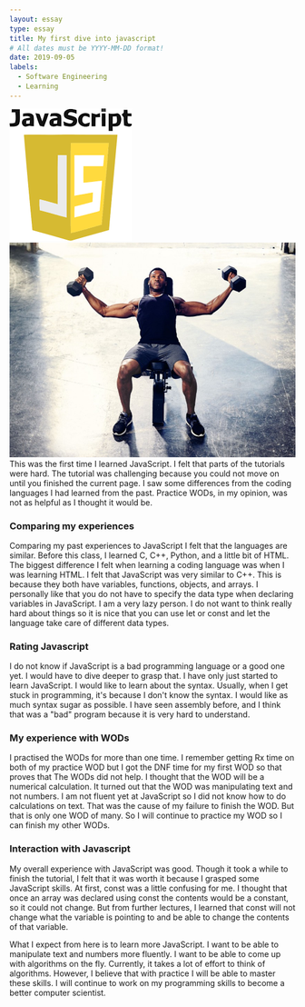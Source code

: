```yaml
---
layout: essay
type: essay
title: My first dive into javascript 
# All dates must be YYYY-MM-DD format!
date: 2019-09-05
labels:
  - Software Engineering
  - Learning
---
```

<div class="ui small rounded images">
  <img class="ui image" src="../images/es5.png">
   <img class="ui image" src="../images/es4.jpg">
</div>
This was the first time I learned JavaScript. I felt that parts of the tutorials were hard. The tutorial was challenging because you could not move on until you finished the current page. I saw some differences from the coding languages I had learned from the past. Practice WODs, in my opinion, was not as helpful as I thought it would be. 

### Comparing my experiences 

Comparing my past experiences to JavaScript I felt that the languages are similar. Before this class, I learned C, C++, Python, and a little bit of HTML. The biggest difference I felt when learning a coding language was when I was learning HTML. I felt that JavaScript was very similar to C++. This is because they both have variables, functions, objects, and arrays. I personally like that you do not have to specify the data type when declaring variables in JavaScript. I am a very lazy person. I do not want to think really hard about things so it is nice that you can use let or const and let the language take care of different data types.  

### Rating Javascript 

I do not know if JavaScript is a bad programming language or a good one yet. I would have to dive deeper to grasp that. I have only just started to learn JavaScript. I would like to learn about the syntax. Usually, when I get stuck in programming, it's because I don't know the syntax. I would like as much syntax sugar as possible. I have seen assembly before, and I think that was a "bad" program because it is very hard to understand. 

### My experience with WODs  

I practised the WODs for more than one time. I remember getting Rx time on both of my practice WOD but I got the DNF time for my first WOD so that proves that The WODs did not help. I thought that the WOD will be a numerical calculation. It turned out that the WOD was manipulating text and not numbers. I am not fluent yet at JavaScript so I did not know how to do calculations on text. That was the cause of my failure to finish the WOD. But that is only one WOD of many. So I will continue to practice my WOD so I can finish my other WODs. 

### Interaction with Javascript 

My overall experience with JavaScript was good. Though it took a while to finish the tutorial, I felt that it was worth it because I grasped some JavaScript skills. At first, const was a little confusing for me. I thought that once an array was declared using const the contents would be a constant, so it could not change. But from further lectures, I learned that const will not change what the variable is pointing to and be able to change the contents of that variable. 

What I expect from here is to learn more JavaScript. I want to be able to manipulate text and numbers more fluently. I want to be able to come up with algorithms on the fly. Currently, it takes a lot of effort to think of algorithms. However, I believe that with practice I will be able to master these skills. I will continue to work on my programming skills to become a better computer scientist.

